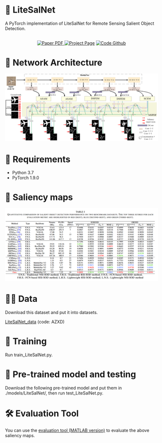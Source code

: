 # 📢 LiteSalNet
A PyTorch implementation of LiteSalNet for Remote Sensing Salient Object Detection.
<p align="center">
  </br>
    <a href="https://arxiv.org/">
      <img src='https://img.shields.io/badge/Paper-Arxiv-green?style=for-the-badge&logo=adobeacrobatreader&logoWidth=20&logoColor=white&labelColor=66cc00&color=94DD15' alt='Paper PDF'>
    </a>
    <a href='https://ai-kunkun.github.io/Niagara_page/'>
      <img src='https://img.shields.io/badge/Project-Page-orange?style=for-the-badge&logo=Google%20chrome&logoColor=white&labelColor=D35400' alt='Project Page'></a>
    <a href="https://github.com/xianzuwu/Niagara">
      <img src='https://img.shields.io/badge/Code-Github-blue?style=for-the-badge&logo=github&logoColor=white&labelColor=181717' alt='Code Github'></a> 
      <br>
  </p>
  
# 🦉 Network Architecture
![LiteSalNet Architecture](https://github.com/ai-kunkun/LiteSalNet/blob/main/image/LiteSalNet.png)

# 📝 Requirements
- Python 3.7
- PyTorch 1.9.0

# 🎉 Saliency maps
![LiteSalNet Architecture](https://github.com/ai-kunkun/LiteSalNet/blob/main/image/table.png)

# 🏃‍♂️ Data
Download this dataset and put it into datasets.

[LiteSalNet_data](https://pan.baidu.com/s/1JXwvfIvSVv0lXrDaNwxXuQ?pwd=AZXD) (code: AZXD) 
# 🚀 Training
Run train_LiteSalNet.py.

# 🧩 Pre-trained model and testing
Download the following pre-trained model and put them in ./models/LiteSalNet/, then run test_LiteSalNet.py. 

# 🛠️ Evaluation Tool
You can use the [evaluation tool (MATLAB version)](https://github.com/MathLee/MatlabEvaluationTools) to evaluate the above saliency maps.
